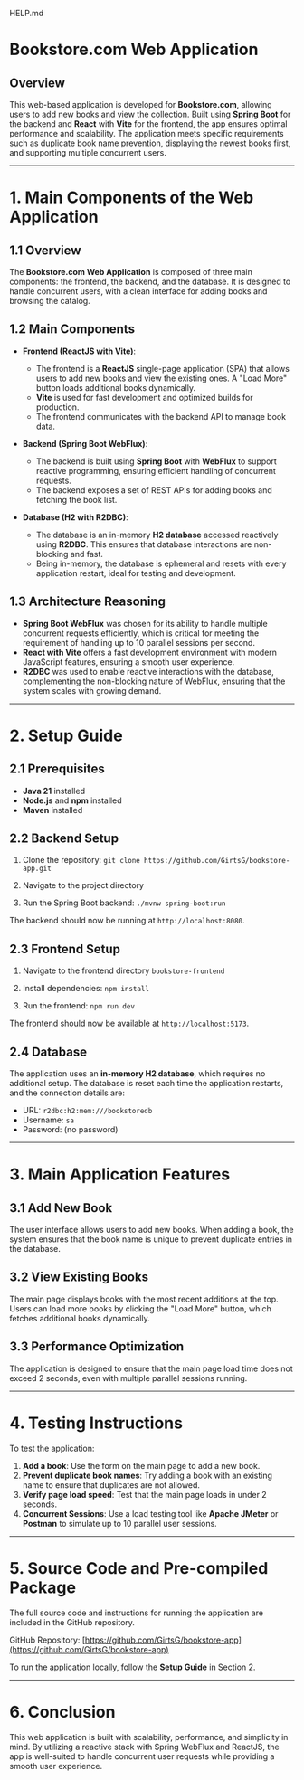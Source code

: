  HELP.md

# Bookstore.com Web Application

## Overview

This web-based application is developed for **Bookstore.com**, allowing users to add new books and view the collection. Built using **Spring Boot** for the backend and **React** with **Vite** for the frontend, the app ensures optimal performance and scalability. The application meets specific requirements such as duplicate book name prevention, displaying the newest books first, and supporting multiple concurrent users.

---

# 1. Main Components of the Web Application

## 1.1 Overview

The **Bookstore.com Web Application** is composed of three main components: the frontend, the backend, and the database. It is designed to handle concurrent users, with a clean interface for adding books and browsing the catalog.

## 1.2 Main Components

- **Frontend (ReactJS with Vite)**:
    - The frontend is a **ReactJS** single-page application (SPA) that allows users to add new books and view the existing ones. A "Load More" button loads additional books dynamically.
    - **Vite** is used for fast development and optimized builds for production.
    - The frontend communicates with the backend API to manage book data.

- **Backend (Spring Boot WebFlux)**:
    - The backend is built using **Spring Boot** with **WebFlux** to support reactive programming, ensuring efficient handling of concurrent requests.
    - The backend exposes a set of REST APIs for adding books and fetching the book list.

- **Database (H2 with R2DBC)**:
    - The database is an in-memory **H2 database** accessed reactively using **R2DBC**. This ensures that database interactions are non-blocking and fast.
    - Being in-memory, the database is ephemeral and resets with every application restart, ideal for testing and development.

## 1.3 Architecture Reasoning

- **Spring Boot WebFlux** was chosen for its ability to handle multiple concurrent requests efficiently, which is critical for meeting the requirement of handling up to 10 parallel sessions per second.
- **React with Vite** offers a fast development environment with modern JavaScript features, ensuring a smooth user experience.
- **R2DBC** was used to enable reactive interactions with the database, complementing the non-blocking nature of WebFlux, ensuring that the system scales with growing demand.

---

# 2. Setup Guide

## 2.1 Prerequisites

- **Java 21** installed
- **Node.js** and **npm** installed
- **Maven** installed

## 2.2 Backend Setup

1. Clone the repository:
   `git clone https://github.com/GirtsG/bookstore-app.git`
   
2. Navigate to the project directory
   
3. Run the Spring Boot backend:
   `./mvnw spring-boot:run`
   

The backend should now be running at `http://localhost:8080`.

## 2.3 Frontend Setup

1. Navigate to the frontend directory `bookstore-frontend`
   
2. Install dependencies:
   `npm install`
   
3. Run the frontend:
   `npm run dev`
   

The frontend should now be available at `http://localhost:5173`.

## 2.4 Database

The application uses an **in-memory H2 database**, which requires no additional setup. The database is reset each time the application restarts, and the connection details are:

- URL: `r2dbc:h2:mem:///bookstoredb`
- Username: `sa`
- Password: (no password)

---

# 3. Main Application Features

## 3.1 Add New Book

The user interface allows users to add new books. When adding a book, the system ensures that the book name is unique to prevent duplicate entries in the database.

## 3.2 View Existing Books

The main page displays books with the most recent additions at the top. Users can load more books by clicking the "Load More" button, which fetches additional books dynamically.

## 3.3 Performance Optimization

The application is designed to ensure that the main page load time does not exceed 2 seconds, even with multiple parallel sessions running.

---

# 4. Testing Instructions

To test the application:

1. **Add a book**: Use the form on the main page to add a new book.
2. **Prevent duplicate book names**: Try adding a book with an existing name to ensure that duplicates are not allowed.
3. **Verify page load speed**: Test that the main page loads in under 2 seconds.
4. **Concurrent Sessions**: Use a load testing tool like **Apache JMeter** or **Postman** to simulate up to 10 parallel user sessions.

---

# 5. Source Code and Pre-compiled Package

The full source code and instructions for running the application are included in the GitHub repository.

GitHub Repository: [https://github.com/GirtsG/bookstore-app](https://github.com/GirtsG/bookstore-app)

To run the application locally, follow the **Setup Guide** in Section 2.

---

# 6. Conclusion

This web application is built with scalability, performance, and simplicity in mind. By utilizing a reactive stack with Spring WebFlux and ReactJS, the app is well-suited to handle concurrent user requests while providing a smooth user experience.
